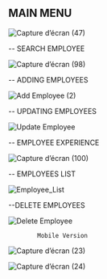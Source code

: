 

## MAIN MENU


![Capture d’écran (47)](https://user-images.githubusercontent.com/117815821/207942351-441c6555-b181-4441-9d66-b878eb8c854d.png)




-- SEARCH EMPLOYEE

![Capture d’écran (98)](https://user-images.githubusercontent.com/117815821/207940070-fdfe0e60-bcb6-4707-838a-7df179141d94.png)



-- ADDING EMPLOYEES


![Add Employee (2)](https://user-images.githubusercontent.com/117815821/207940219-820f1345-d908-4d32-9842-707526ccff86.png)



-- UPDATING EMPLOYEES


![Update Employee](https://user-images.githubusercontent.com/117815821/207940321-58ec7bcb-3c77-40e9-a833-8b9434eebb49.png)


-- EMPLOYEE EXPERIENCE

![Capture d’écran (100)](https://user-images.githubusercontent.com/117815821/207940522-90e30a1c-01f7-4d0a-9612-06d9f9c5625e.png)


-- EMPLOYEES  LIST

![Employee_List](https://user-images.githubusercontent.com/117815821/207941499-b4bb1379-3b6e-4b13-aebb-cd1acaaa264d.png)




--DELETE EMPLOYEES


![Delete Employee](https://user-images.githubusercontent.com/117815821/207941552-0c52a5bf-2486-4e6c-b44c-44c392758081.png)





            Mobile Version

       



![Capture d’écran (23)](https://user-images.githubusercontent.com/117815821/203166040-0ace1e2a-75c8-4a2b-b5b1-c7ef552d7d9f.png)



![Capture d’écran (24)](https://user-images.githubusercontent.com/117815821/207943422-eb2ac08e-9df7-4c81-850b-d98cd7fad593.png)




